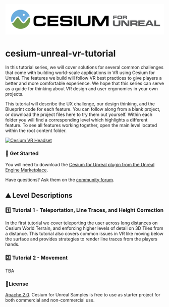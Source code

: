 [![Cesium for Unreal Logo](Images/Cesium-for-Unreal-Logo-WhiteBGH.jpg)](https://cesium.com/unreal-marketplace?utm_source=cesium-unreal&utm_medium=github&utm_campaign=unreal)

# cesium-unreal-vr-tutorial
In this tutorial series, we will cover solutions for several common challenges  that come with building world-scale applications in VR using Cesium for Unreal.  The features we build will follow VR best practices to give players a better and more comfortable experience. We hope that this series can serve as a guide for thinking about VR design and user ergonomics in your own projects.

This tutorial will describe the UX challenge, our design thinking, and the Blueprint code for each feature. You can follow along from a blank project, or download the project files here to try them out yourself. Within each folder you will find a corresponding level which highlights a different feature. To see all features working together, open the main level located within the root content folder.

[![Cesium VR Headset](Images/Cesium-VR-Headset.jpg)]()

### :rocket: Get Started

You will need to download the [Cesium for Unreal plugin from the Unreal Engine Marketplace](https://cesium.com/unreal-marketplace?utm_source=cesium-unreal&utm_medium=github&utm_campaign=unreal).

Have questions? Ask them on the [community forum](https://community.cesium.com).

## :mountain: Level Descriptions

### :one: Tutorial 1 - Teleportation, Line Traces, and Height Correction

In the first tutorial we cover teleporting the user across long distances on Cesium World Terrain, and enforcing higher levels of detail on 3D Tiles from a distance. This tutorial also covers common issues in VR like moving below the surface and provides strategies to render line traces from the players hands. 

### :two: Tutorial 2 - Movement

TBA

### :green_book:License

[Apache 2.0](http://www.apache.org/licenses/LICENSE-2.0.html). Cesium for Unreal Samples is free to use as starter project for both commercial and non-commercial use.

